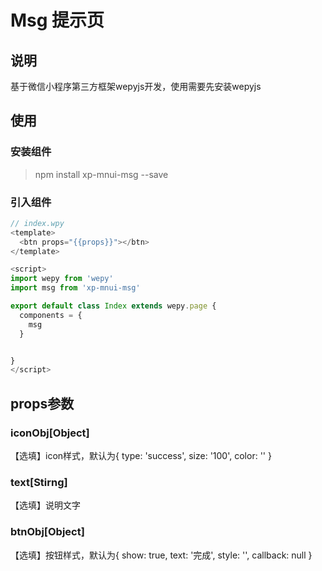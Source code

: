 # Msg 提示页

## 说明

基于微信小程序第三方框架wepyjs开发，使用需要先安装wepyjs

## 使用

### 安装组件

> npm install xp-mnui-msg --save

### 引入组件

```js
// index.wpy
<template>
  <btn props="{{props}}"></btn>
</template>

<script>
import wepy from 'wepy'
import msg from 'xp-mnui-msg'

export default class Index extends wepy.page {
  components = {
    msg
  }


}
</script>
```

## props参数

### iconObj[Object]

【选填】icon样式，默认为{ type: 'success', size: '100', color: '' }

### text[Stirng]

【选填】说明文字

### btnObj[Object]

【选填】按钮样式，默认为{ show: true, text: '完成', style: '', callback: null }
